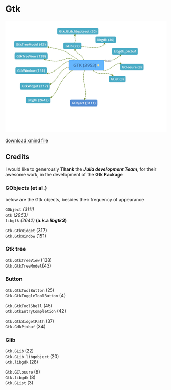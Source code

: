 # Gtk

[![GtkMap](MiniGtk/../../GtkMap.png)](MiniGtk\Assets\GtkMap.png)


[download xmind file](GTK.xmind)

## Credits 

I would like to generously **Thank** the _**Julia development Team**_, for their awesome work, in the development of the **Gtk Package**

### GObjects (et al.)
below are the Gtk objects, besides their frequency of appearance 

`GObject` _(3111)_<br />
`Gtk` _(2953)_<br />
`libgtk` _(2642)_ **(a.k.a _libgtk3_)**<br />

`Gtk.GtkWidget` (317)<br />
`Gtk.GtkWindow` (151)<br />

### Gtk tree
 `Gtk.GtkTreeView` (138)<br />
 `Gtk.GtkTreeModel`(43)<br />
### Button
 `Gtk.GtkToolButton` (25) <br />
 `Gtk.GtkToggleToolButton` (4)<br />

`Gtk.GtkToolShell` (45)<br />
`Gtk.GtkEntryCompletion` (42)<br />

`Gtk.GtkWidgetPath` (37)<br />
`Gtk.GdkPixbuf` (34)<br />

### Glib 
 `Gtk.GLib` (22)<br />
 `Gtk.GLib.libgobject` (20)<br />
 `Gtk.libgdk` (28)<br />

`Gtk.GClosure` (9)<br />
`Gtk.libgdk` (8)<br />
`Gtk.GList` (3)<br />


